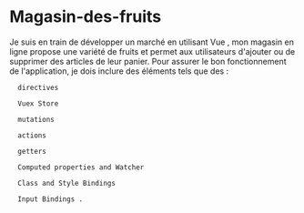 # Magasin-des-fruits
Je suis  en train de développer un marché en utilisant Vue , mon magasin en ligne propose une variété de fruits et permet aux utilisateurs d'ajouter ou de supprimer des articles de leur panier. Pour assurer le bon fonctionnement de l'application, je dois  inclure des éléments tels que des :

      directives

      Vuex Store

      mutations

      actions

      getters

      Computed properties and Watcher

      Class and Style Bindings 

      Input Bindings . 
